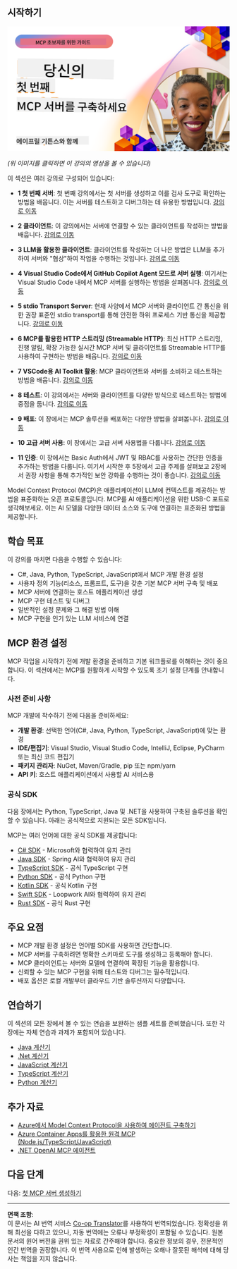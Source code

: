 <!--
CO_OP_TRANSLATOR_METADATA:
{
  "original_hash": "f400d87053221363769113c24f117248",
  "translation_date": "2025-10-06T22:28:25+00:00",
  "source_file": "03-GettingStarted/README.md",
  "language_code": "ko"
}
-->
## 시작하기  

[![첫 MCP 서버 구축하기](../../../translated_images/04.0ea920069efd979a0b2dad51e72c1df7ead9c57b3305796068a6cee1f0dd6674.ko.png)](https://youtu.be/sNDZO9N4m9Y)

_(위 이미지를 클릭하면 이 강의의 영상을 볼 수 있습니다)_

이 섹션은 여러 강의로 구성되어 있습니다:

- **1 첫 번째 서버**: 첫 번째 강의에서는 첫 서버를 생성하고 이를 검사 도구로 확인하는 방법을 배웁니다. 이는 서버를 테스트하고 디버그하는 데 유용한 방법입니다. [강의로 이동](01-first-server/README.md)

- **2 클라이언트**: 이 강의에서는 서버에 연결할 수 있는 클라이언트를 작성하는 방법을 배웁니다. [강의로 이동](02-client/README.md)

- **3 LLM을 활용한 클라이언트**: 클라이언트를 작성하는 더 나은 방법은 LLM을 추가하여 서버와 "협상"하여 작업을 수행하는 것입니다. [강의로 이동](03-llm-client/README.md)

- **4 Visual Studio Code에서 GitHub Copilot Agent 모드로 서버 실행**: 여기서는 Visual Studio Code 내에서 MCP 서버를 실행하는 방법을 살펴봅니다. [강의로 이동](04-vscode/README.md)

- **5 stdio Transport Server**: 현재 사양에서 MCP 서버와 클라이언트 간 통신을 위한 권장 표준인 stdio transport를 통해 안전한 하위 프로세스 기반 통신을 제공합니다. [강의로 이동](05-stdio-server/README.md)

- **6 MCP를 활용한 HTTP 스트리밍 (Streamable HTTP)**: 최신 HTTP 스트리밍, 진행 알림, 확장 가능한 실시간 MCP 서버 및 클라이언트를 Streamable HTTP를 사용하여 구현하는 방법을 배웁니다. [강의로 이동](06-http-streaming/README.md)

- **7 VSCode용 AI Toolkit 활용**: MCP 클라이언트와 서버를 소비하고 테스트하는 방법을 배웁니다. [강의로 이동](07-aitk/README.md)

- **8 테스트**: 이 강의에서는 서버와 클라이언트를 다양한 방식으로 테스트하는 방법에 중점을 둡니다. [강의로 이동](08-testing/README.md)

- **9 배포**: 이 장에서는 MCP 솔루션을 배포하는 다양한 방법을 살펴봅니다. [강의로 이동](09-deployment/README.md)

- **10 고급 서버 사용**: 이 장에서는 고급 서버 사용법을 다룹니다. [강의로 이동](./10-advanced/README.md)

- **11 인증**: 이 장에서는 Basic Auth에서 JWT 및 RBAC를 사용하는 간단한 인증을 추가하는 방법을 다룹니다. 여기서 시작한 후 5장에서 고급 주제를 살펴보고 2장에서 권장 사항을 통해 추가적인 보안 강화를 수행하는 것이 좋습니다. [강의로 이동](./11-simple-auth/README.md)

Model Context Protocol (MCP)은 애플리케이션이 LLM에 컨텍스트를 제공하는 방법을 표준화하는 오픈 프로토콜입니다. MCP를 AI 애플리케이션을 위한 USB-C 포트로 생각해보세요. 이는 AI 모델을 다양한 데이터 소스와 도구에 연결하는 표준화된 방법을 제공합니다.

## 학습 목표

이 강의를 마치면 다음을 수행할 수 있습니다:

- C#, Java, Python, TypeScript, JavaScript에서 MCP 개발 환경 설정
- 사용자 정의 기능(리소스, 프롬프트, 도구)을 갖춘 기본 MCP 서버 구축 및 배포
- MCP 서버에 연결하는 호스트 애플리케이션 생성
- MCP 구현 테스트 및 디버그
- 일반적인 설정 문제와 그 해결 방법 이해
- MCP 구현을 인기 있는 LLM 서비스에 연결

## MCP 환경 설정

MCP 작업을 시작하기 전에 개발 환경을 준비하고 기본 워크플로를 이해하는 것이 중요합니다. 이 섹션에서는 MCP를 원활하게 시작할 수 있도록 초기 설정 단계를 안내합니다.

### 사전 준비 사항

MCP 개발에 착수하기 전에 다음을 준비하세요:

- **개발 환경**: 선택한 언어(C#, Java, Python, TypeScript, JavaScript)에 맞는 환경
- **IDE/편집기**: Visual Studio, Visual Studio Code, IntelliJ, Eclipse, PyCharm 또는 최신 코드 편집기
- **패키지 관리자**: NuGet, Maven/Gradle, pip 또는 npm/yarn
- **API 키**: 호스트 애플리케이션에서 사용할 AI 서비스용

### 공식 SDK

다음 장에서는 Python, TypeScript, Java 및 .NET을 사용하여 구축된 솔루션을 확인할 수 있습니다. 아래는 공식적으로 지원되는 모든 SDK입니다.

MCP는 여러 언어에 대한 공식 SDK를 제공합니다:
- [C# SDK](https://github.com/modelcontextprotocol/csharp-sdk) - Microsoft와 협력하여 유지 관리
- [Java SDK](https://github.com/modelcontextprotocol/java-sdk) - Spring AI와 협력하여 유지 관리
- [TypeScript SDK](https://github.com/modelcontextprotocol/typescript-sdk) - 공식 TypeScript 구현
- [Python SDK](https://github.com/modelcontextprotocol/python-sdk) - 공식 Python 구현
- [Kotlin SDK](https://github.com/modelcontextprotocol/kotlin-sdk) - 공식 Kotlin 구현
- [Swift SDK](https://github.com/modelcontextprotocol/swift-sdk) - Loopwork AI와 협력하여 유지 관리
- [Rust SDK](https://github.com/modelcontextprotocol/rust-sdk) - 공식 Rust 구현

## 주요 요점

- MCP 개발 환경 설정은 언어별 SDK를 사용하면 간단합니다.
- MCP 서버를 구축하려면 명확한 스키마로 도구를 생성하고 등록해야 합니다.
- MCP 클라이언트는 서버와 모델에 연결하여 확장된 기능을 활용합니다.
- 신뢰할 수 있는 MCP 구현을 위해 테스트와 디버그는 필수적입니다.
- 배포 옵션은 로컬 개발부터 클라우드 기반 솔루션까지 다양합니다.

## 연습하기

이 섹션의 모든 장에서 볼 수 있는 연습을 보완하는 샘플 세트를 준비했습니다. 또한 각 장에는 자체 연습과 과제가 포함되어 있습니다.

- [Java 계산기](./samples/java/calculator/README.md)
- [.Net 계산기](../../../03-GettingStarted/samples/csharp)
- [JavaScript 계산기](./samples/javascript/README.md)
- [TypeScript 계산기](./samples/typescript/README.md)
- [Python 계산기](../../../03-GettingStarted/samples/python)

## 추가 자료

- [Azure에서 Model Context Protocol을 사용하여 에이전트 구축하기](https://learn.microsoft.com/azure/developer/ai/intro-agents-mcp)
- [Azure Container Apps를 활용한 원격 MCP (Node.js/TypeScript/JavaScript)](https://learn.microsoft.com/samples/azure-samples/mcp-container-ts/mcp-container-ts/)
- [.NET OpenAI MCP 에이전트](https://learn.microsoft.com/samples/azure-samples/openai-mcp-agent-dotnet/openai-mcp-agent-dotnet/)

## 다음 단계

다음: [첫 MCP 서버 생성하기](01-first-server/README.md)

---

**면책 조항**:  
이 문서는 AI 번역 서비스 [Co-op Translator](https://github.com/Azure/co-op-translator)를 사용하여 번역되었습니다. 정확성을 위해 최선을 다하고 있으나, 자동 번역에는 오류나 부정확성이 포함될 수 있습니다. 원본 문서의 원어 버전을 권위 있는 자료로 간주해야 합니다. 중요한 정보의 경우, 전문적인 인간 번역을 권장합니다. 이 번역 사용으로 인해 발생하는 오해나 잘못된 해석에 대해 당사는 책임을 지지 않습니다.